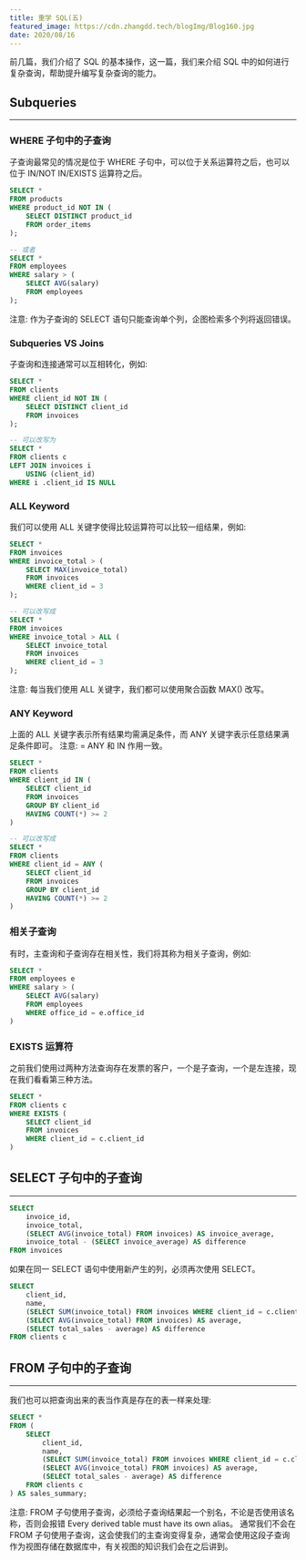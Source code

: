 ```yaml
---
title: 重学 SQL(五)
featured_image: https://cdn.zhangdd.tech/blogImg/Blog160.jpg
date: 2020/08/16
---
```


前几篇，我们介绍了 SQL 的基本操作，这一篇，我们来介绍 SQL 中的如何进行复杂查询，帮助提升编写复杂查询的能力。

## Subqueries
***  
### WHERE 子句中的子查询
子查询最常见的情况是位于 WHERE 子句中，可以位于关系运算符之后，也可以位于 IN/NOT IN/EXISTS 运算符之后。
``` sql
SELECT * 
FROM products
WHERE product_id NOT IN (
	SELECT DISTINCT product_id
	FROM order_items
);

-- 或者
SELECT * 
FROM employees
WHERE salary > (
	SELECT AVG(salary)
	FROM employees
);
```

注意: 作为子查询的 SELECT 语句只能查询单个列，企图检索多个列将返回错误。

### Subqueries VS Joins
子查询和连接通常可以互相转化，例如: 
``` sql
SELECT * 
FROM clients
WHERE client_id NOT IN (
	SELECT DISTINCT client_id
	FROM invoices
);

-- 可以改写为
SELECT * 
FROM clients c
LEFT JOIN invoices i
    USING (client_id)
WHERE i .client_id IS NULL
```

### ALL Keyword
我们可以使用 ALL 关键字使得比较运算符可以比较一组结果，例如: 
``` sql
SELECT *
FROM invoices
WHERE invoice_total > (
    SELECT MAX(invoice_total)
    FROM invoices
    WHERE client_id = 3
);

-- 可以改写成
SELECT *
FROM invoices
WHERE invoice_total > ALL (
    SELECT invoice_total
    FROM invoices
    WHERE client_id = 3
);
```

注意: 每当我们使用 ALL 关键字，我们都可以使用聚合函数 MAX() 改写。

### ANY Keyword
上面的 ALL 关键字表示所有结果均需满足条件，而 ANY 关键字表示任意结果满足条件即可。
注意: = ANY 和 IN 作用一致。
``` sql
SELECT *
FROM clients
WHERE client_id IN (
    SELECT client_id
    FROM invoices
    GROUP BY client_id
    HAVING COUNT(*) >= 2
)

-- 可以改写成
SELECT *
FROM clients
WHERE client_id = ANY (
    SELECT client_id
    FROM invoices
    GROUP BY client_id
    HAVING COUNT(*) >= 2
)
```

### 相关子查询
有时，主查询和子查询存在相关性，我们将其称为相关子查询，例如: 
``` sql
SELECT *
FROM employees e
WHERE salary > (
	SELECT AVG(salary)
	FROM employees
	WHERE office_id = e.office_id
)
```

### EXISTS 运算符
之前我们使用过两种方法查询存在发票的客户，一个是子查询，一个是左连接，现在我们看看第三种方法。
``` sql
SELECT *
FROM clients c
WHERE EXISTS (
    SELECT client_id
    FROM invoices
    WHERE client_id = c.client_id
)
```

## SELECT 子句中的子查询
*** 
``` sql
SELECT 
	invoice_id,
	invoice_total,
	(SELECT AVG(invoice_total) FROM invoices) AS invoice_average,
	invoice_total - (SELECT invoice_average) AS difference
FROM invoices
```

如果在同一 SELECT 语句中使用新产生的列，必须再次使用 SELECT。
``` sql
SELECT 
	client_id,
	name,
	(SELECT SUM(invoice_total) FROM invoices WHERE client_id = c.client_id) AS total_sales,
	(SELECT AVG(invoice_total) FROM invoices) AS average,
	(SELECT total_sales - average) AS difference
FROM clients c
```

## FROM 子句中的子查询
***  
我们也可以把查询出来的表当作真是存在的表一样来处理: 
``` sql
SELECT * 
FROM (
    SELECT 
        client_id,
        name,
        (SELECT SUM(invoice_total) FROM invoices WHERE client_id = c.client_id) AS total_sales,
        (SELECT AVG(invoice_total) FROM invoices) AS average,
        (SELECT total_sales - average) AS difference
    FROM clients c
) AS sales_summary;
```

注意: FROM 子句使用子查询，必须给子查询结果起一个别名，不论是否使用该名称，否则会报错 Every derived table must have its own alias。
通常我们不会在 FROM 子句使用子查询，这会使我们的主查询变得复杂，通常会使用这段子查询作为视图存储在数据库中，有关视图的知识我们会在之后讲到。